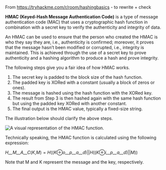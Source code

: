 
From https://tryhackme.com/r/room/hashingbasics - to rewrite + check

**HMAC (Keyed-Hash Message Authentication Code)** is a type of message authentication code (MAC) that uses a cryptographic hash function in combination with a secret key to verify the authenticity and integrity of data.

An HMAC can be used to ensure that the person who created the HMAC is who they say they are, i.e., authenticity is confirmed; moreover, it proves that the message hasn’t been modified or corrupted, i.e., integrity is maintained. This is achieved through the use of a secret key to prove authenticity and a hashing algorithm to produce a hash and prove integrity.

The following steps give you a fair idea of how HMAC works.

1. The secret key is padded to the block size of the hash function.
2. The padded key is XORed with a constant (usually a block of zeros or ones).
3. The message is hashed using the hash function with the XORed key.
4. The result from Step 3 is then hashed again with the same hash function but using the padded key XORed with another constant.
5. The final output is the HMAC value, typically a fixed-size string.

The illustration below should clarify the above steps.

![A visual representation of the HMAC function.](https://tryhackme-images.s3.amazonaws.com/user-uploads/5f04259cf9bf5b57aed2c476/room-content/5f04259cf9bf5b57aed2c476-1725294564965.svg)  

Technically speaking, the HMAC function is calculated using the following expression:

_H__M__A__C_(_K_,_M_) = _H_((_K_⊕_o__p__a__d_)||_H_((_K_⊕_i__p__a__d_)||_M_))

Note that M and K represent the message and the key, respectively.